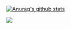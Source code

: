 [![Anurag's github stats](https://github-readme-stats.vercel.app/api?username=HeaTTheatR&show_icons=true&theme=cobalt)](https://github.com/anuraghazra/github-readme-stats)

![](https://visitor-badge.laobi.icu/badge?page_id=HeaTTheatR.readme)
